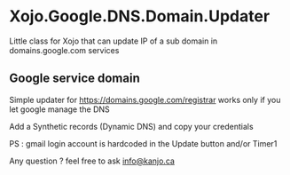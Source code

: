 # Xojo.Google.DNS.Domain.Updater
Little class for Xojo that can update IP of a sub domain in domains.google.com services

## Google service domain

Simple updater for https://domains.google.com/registrar
works only if you let google manage the DNS

Add a Synthetic records (Dynamic DNS) and copy your credentials

PS : gmail login account is hardcoded in the Update button and/or Timer1

Any question ? feel free to ask info@kanjo.ca
